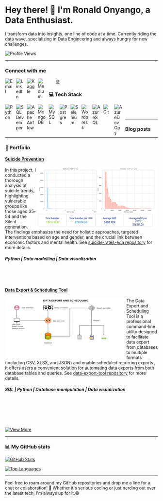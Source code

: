 <!-- Introduction Section -->
# Hey there! 👋 I'm Ronald Onyango, a Data Enthusiast.

I transform data into insights, one line of code at a time. Currently riding the data wave, specializing in Data Engineering and always hungry for new challenges.

![Profile Views](https://komarev.com/ghpvc/?username=ronaldonyango&color=brightgreen)

---

### Connect with me
[<img align="left" alt="Email" width="26px" src="https://www.vectorlogo.zone/logos/gmail/gmail-icon.svg" style="padding-right:10px;">](mailto:ronaldoyw@gmail.com)&nbsp;&nbsp;[<img align="left" alt="LinkedIn" width="26px" src="https://cdn.jsdelivr.net/gh/devicons/devicon@latest/icons/linkedin/linkedin-original.svg" style="padding-right:10px;" />](https://www.linkedin.com/in/ronaldonyango)&nbsp;&nbsp;[<img align="left" alt="Kaggle" width="26px" src="https://cdn.jsdelivr.net/gh/devicons/devicon@latest/icons/kaggle/kaggle-original.svg" style="padding-right:10px;" />](https://www.kaggle.com/ronaldonyango)&nbsp;&nbsp;[<img align="left" alt="Medium" width="26px" src="https://www.vectorlogo.zone/logos/medium/medium-tile.svg" style="padding-right:10px;">](https://medium.com/@ronaldonyango)[🌐](https://www.datascienceportfol.io/ronaldonyango)

<!-- Tools Section -->
### 💻 Tech Stack

<img align="left" alt="Python" width="26px" src="https://cdn.jsdelivr.net/gh/devicons/devicon/icons/python/python-original.svg" style="padding-right:10px;" />
<img align="left" alt="SQL Developer" width="26px" src="https://cdn.jsdelivr.net/gh/devicons/devicon/icons/sqldeveloper/sqldeveloper-original.svg" style="padding-right:10px;" />
<img align="left" alt="Apache Airflow" width="26px" src="https://cdn.jsdelivr.net/gh/devicons/devicon/icons/apacheairflow/apacheairflow-original.svg" style="padding-right:10px;" />
<img align="left" alt="MongoDB" width="26px" src="https://cdn.jsdelivr.net/gh/devicons/devicon/icons/mongodb/mongodb-original.svg" style="padding-right:10px;" />
<img align="left" alt="MySQL" width="26px" src="https://cdn.jsdelivr.net/gh/devicons/devicon/icons/mysql/mysql-original.svg" style="padding-right:10px;" />
<img align="left" alt="Postgres" width="26px" src="https://cdn.jsdelivr.net/gh/devicons/devicon@latest/icons/postgresql/postgresql-original-wordmark.svg" style="padding-right:10px;" />
<img align="left" alt="Selenium" width="26px" src="https://cdn.jsdelivr.net/gh/devicons/devicon/icons/selenium/selenium-original.svg" style="padding-right:10px;" />
<img align="left" alt="Wordpress" width="26px" src="https://cdn.jsdelivr.net/gh/devicons/devicon/icons/wordpress/wordpress-plain.svg" style="padding-right:10px;" />
<img align="left" alt="AzureSQL" width="26px" src="https://cdn.jsdelivr.net/gh/devicons/devicon@latest/icons/azuresqldatabase/azuresqldatabase-original.svg" style="padding-right:10px;" />
<img align="left" alt="Git" width="26px" src="https://cdn.jsdelivr.net/gh/devicons/devicon/icons/git/git-original.svg" style="padding-right:10px;" />
<img align="left" alt="AzureDevOps" width="26px" src="https://cdn.jsdelivr.net/gh/devicons/devicon@latest/icons/azuredevops/azuredevops-original.svg" style="padding-right:10px;" />
</br>
</br>

---

### Blog posts
<!-- BLOG-POST-LIST:START -->
<!-- BLOG-POST-LIST:END -->

---

<!-- Project Section -->
### 🚀 Portfolio

#### [Suicide Prevention](https://www.datascienceportfol.io/ronaldonyango/projects/5)

<img align="right" alt="GIF" src="./img/projects/suicide_rates_eda.png" width="400" height="200" />

In this project, I conducted a thorough analysis of suicide trends, highlighting vulnerable groups like those aged 35-54 and the Silent generation. The findings emphasize the need for holistic approaches, targeted interventions based on age and gender, and the crucial link between economic factors and mental health. See [suicide-rates-eda repository](https://github.com/ronaldonyango/suicide-rates-eda/blob/main/suicide-rates-eda.ipynb) for more details.

###### **Python | Data modelling | Data visualization**

</br>
</br>

#### [Data Export & Scheduling Tool](https://www.datascienceportfol.io/ronaldonyango/projects/5)

<img align="left" alt="GIF" src="./img/projects/data_export_tool.png" width="400" height="200" />

The Data Export and Scheduling Tool is a professional command-line utility designed to facilitate data export from databases to multiple formats (including CSV, XLSX, and JSON) and enable scheduled recurring exports. It offers users a convenient solution for automating data exports from both database tables and queries. See [data-export-tool repository](https://github.com/ronaldonyango/suicide-rates-eda/blob/main/data-exports-tool.ipynb) for more details.

###### **SQL | Python | Database manipulation | Data visualization**
</br>
</br>
</br>
</br>

[![View More](https://img.shields.io/badge/View%20More-blue?style=for-the-badge)](https://www.datascienceportfol.io/ronaldonyango/projects/5)

---

<!-- GitHub Stats Section -->
### 📊 My GitHub stats

[![GitHub Stats](https://github-readme-stats.vercel.app/api?username=ronaldonyango&show_icons=true&hide=contribs,issues&count_private=true&theme=radical)](https://github.com/anuraghazra/github-readme-stats)

[![Top Languages](https://github-readme-stats.vercel.app/api/top-langs/?username=ronaldonyango&layout=compact&theme=radical)](https://github.com/anuraghazra/github-readme-stats)

---

<!-- Footer Section -->
Feel free to roam around my GitHub repositories and drop me a line for a chat or collaboration! 🚀 Whether it's serious coding or just nerding out over the latest tech, I'm always up for it.😄
